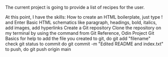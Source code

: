 The current project is going to provide a list of recipes for the user.

At this point, I have the skills:
How to create an HTML boilerplate, just type ! and Enter
Basic HTML schematics like paragraph, headings, bold, italics, add images, add hyperlinks
Create a Git repository
Clone the repository on my terminal by using the command from Git
Reference, Odin Project Git Basics for help
to add the file you created to git, do git add "filename"
check git status
to commit do git commit -m "Edited README and index.txt"
to push, do git push origin main
